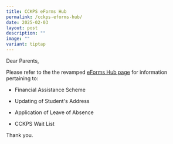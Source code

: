 ```yaml
---
title: CCKPS eForms Hub
permalink: /cckps-eforms-hub/
date: 2025-02-03
layout: post
description: ""
image: ""
variant: tiptap
---
```

<p>Dear Parents,</p>
<p>Please refer to the the revamped <a href="https://www.chuachukangpri.moe.edu.sg/eforms-hub/" rel="noopener nofollow" target="_blank">eForms Hub page</a> for
information pertaining to:</p>
<ul data-tight="true" class="tight">
<li>
<p>Financial Assistance Scheme</p>
</li>
<li>
<p>Updating of Student's Address</p>
</li>
<li>
<p>Application of Leave of Absence</p>
</li>
<li>
<p>CCKPS Wait List</p>
</li>
</ul>
<p></p>
<p>Thank you.</p>
<p></p>